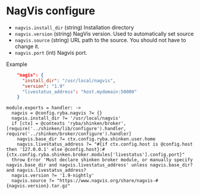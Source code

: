 
# NagVis configure

*   `nagvis.install_dir` (string)
    Installation directory
*   `nagvis.version` (string)
    NagVis version. Used to automatically set source
*   `nagvis.source` (string)
    URL path to the source. You should not have to change it.
*   `nagvis.port` (int)
    Nagvis port.

Example

```json
    "nagis": {
      "install_dir": "/usr/local/nagvis",
      "version": "1.9"
      "livestatus_address": "host.mydomain:50000"
    }
```

    module.exports = handler: ->
      nagvis = @config.ryba.nagvis ?= {}
      nagvis.install_dir ?= '/usr/local/nagvis'
      if [ctx] = @contexts 'ryba/shinken/broker', [require('../shinken/lib/configure').handler, require('../shinken/broker/configure').handler]
        nagvis.base_dir ?= ctx.config.ryba.shinken.user.home
        nagvis.livestatus_address ?= "#{if ctx.config.host is @config.host then '127.0.0.1' else @config.host}:#{ctx.config.ryba.shinken.broker.modules['livestatus'].config.port}"
      throw Error 'Must declare shinken broker module, or manually specify nagvis.base_dir and nagvis.livestatus_address' unless nagvis.base_dir? and nagvis.livestatus_address?
      nagvis.version ?= '1.9-nightly'
      nagvis.source ?= "https://www.nagvis.org/share/nagvis-#{nagvis.version}.tar.gz"
